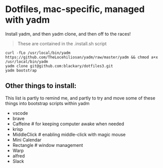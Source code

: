 # Dotfiles, mac-specific, managed with yadm

Install yadm, and then yadm clone, and then off to the races!

> These are contained in the .install.sh script

```
curl -fLo /usr/local/bin/yadm https://github.com/TheLocehiliosan/yadm/raw/master/yadm && chmod a+x /usr/local/bin/yadm
yadm clone git@github.com:blackary/dotfiles3.git
yadm bootstrap
```


## Other things to install:

This list is partly to remind me, and partly to try and move some of these
things into bootstrap scripts within yadm

* vscode
* brave
* Caffeine # for keeping computer awake when needed
* krisp
* MiddleClick # enabling middle-click with magic mouse
* Mini Calendar
* Rectangle # window management
* Warp
* alfred
* Slack
